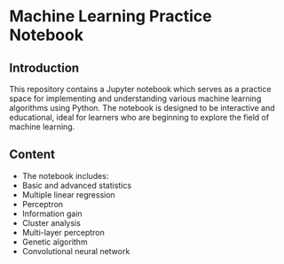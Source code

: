 # Machine Learning Practice Notebook

## Introduction

This repository contains a Jupyter notebook which serves as a practice space for implementing and understanding various machine learning algorithms using Python. The notebook is designed to be interactive and educational, ideal for learners who are beginning to explore the field of machine learning.

## Content

- The notebook includes:
- Basic and advanced statistics
- Multiple linear regression
- Perceptron
- Information gain
- Cluster analysis
- Multi-layer perceptron
- Genetic algorithm
- Convolutional neural network
